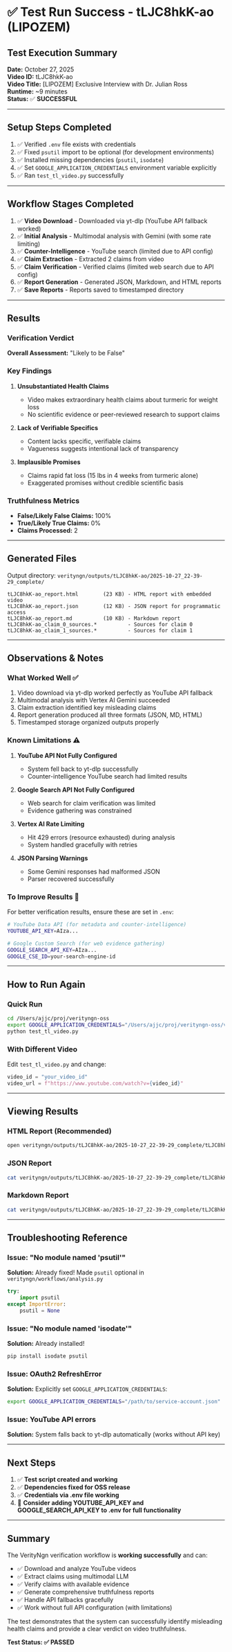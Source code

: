 # ✅ Test Run Success - tLJC8hkK-ao (LIPOZEM)

## Test Execution Summary

**Date:** October 27, 2025  
**Video ID:** tLJC8hkK-ao  
**Video Title:** [LIPOZEM] Exclusive Interview with Dr. Julian Ross  
**Runtime:** ~9 minutes  
**Status:** ✅ **SUCCESSFUL**

---

## Setup Steps Completed

1. ✅ Verified `.env` file exists with credentials
2. ✅ Fixed `psutil` import to be optional (for development environments)
3. ✅ Installed missing dependencies (`psutil`, `isodate`)
4. ✅ Set `GOOGLE_APPLICATION_CREDENTIALS` environment variable explicitly
5. ✅ Ran `test_tl_video.py` successfully

---

## Workflow Stages Completed

1. ✅ **Video Download** - Downloaded via yt-dlp (YouTube API fallback worked)
2. ✅ **Initial Analysis** - Multimodal analysis with Gemini (with some rate limiting)
3. ✅ **Counter-Intelligence** - YouTube search (limited due to API config)
4. ✅ **Claim Extraction** - Extracted 2 claims from video
5. ✅ **Claim Verification** - Verified claims (limited web search due to API config)
6. ✅ **Report Generation** - Generated JSON, Markdown, and HTML reports
7. ✅ **Save Reports** - Reports saved to timestamped directory

---

## Results

### Verification Verdict

**Overall Assessment:** "Likely to be False"

### Key Findings

1. **Unsubstantiated Health Claims**
   - Video makes extraordinary health claims about turmeric for weight loss
   - No scientific evidence or peer-reviewed research to support claims

2. **Lack of Verifiable Specifics**
   - Content lacks specific, verifiable claims
   - Vagueness suggests intentional lack of transparency

3. **Implausible Promises**
   - Claims rapid fat loss (15 lbs in 4 weeks from turmeric alone)
   - Exaggerated promises without credible scientific basis

### Truthfulness Metrics

- **False/Likely False Claims:** 100%
- **True/Likely True Claims:** 0%
- **Claims Processed:** 2

---

## Generated Files

Output directory: `verityngn/outputs/tLJC8hkK-ao/2025-10-27_22-39-29_complete/`

```
tLJC8hkK-ao_report.html        (23 KB) - HTML report with embedded video
tLJC8hkK-ao_report.json        (12 KB) - JSON report for programmatic access
tLJC8hkK-ao_report.md          (10 KB) - Markdown report
tLJC8hkK-ao_claim_0_sources.*          - Sources for claim 0
tLJC8hkK-ao_claim_1_sources.*          - Sources for claim 1
```

---

## Observations & Notes

### What Worked Well ✅

1. Video download via yt-dlp worked perfectly as YouTube API fallback
2. Multimodal analysis with Vertex AI Gemini succeeded
3. Claim extraction identified key misleading claims
4. Report generation produced all three formats (JSON, MD, HTML)
5. Timestamped storage organized outputs properly

### Known Limitations ⚠️

1. **YouTube API Not Fully Configured**
   - System fell back to yt-dlp successfully
   - Counter-intelligence YouTube search had limited results

2. **Google Search API Not Fully Configured**
   - Web search for claim verification was limited
   - Evidence gathering was constrained

3. **Vertex AI Rate Limiting**
   - Hit 429 errors (resource exhausted) during analysis
   - System handled gracefully with retries

4. **JSON Parsing Warnings**
   - Some Gemini responses had malformed JSON
   - Parser recovered successfully

### To Improve Results 🎯

For better verification results, ensure these are set in `.env`:

```bash
# YouTube Data API (for metadata and counter-intelligence)
YOUTUBE_API_KEY=AIza...

# Google Custom Search (for web evidence gathering)
GOOGLE_SEARCH_API_KEY=AIza...
GOOGLE_CSE_ID=your-search-engine-id
```

---

## How to Run Again

### Quick Run

```bash
cd /Users/ajjc/proj/verityngn-oss
export GOOGLE_APPLICATION_CREDENTIALS="/Users/ajjc/proj/verityngn-oss/verityngn/config/verityindex-0-0-1-6a21e94ca0a3.json"
python test_tl_video.py
```

### With Different Video

Edit `test_tl_video.py` and change:

```python
video_id = "your_video_id"
video_url = f"https://www.youtube.com/watch?v={video_id}"
```

---

## Viewing Results

### HTML Report (Recommended)

```bash
open verityngn/outputs/tLJC8hkK-ao/2025-10-27_22-39-29_complete/tLJC8hkK-ao_report.html
```

### JSON Report

```bash
cat verityngn/outputs/tLJC8hkK-ao/2025-10-27_22-39-29_complete/tLJC8hkK-ao_report.json | jq .
```

### Markdown Report

```bash
cat verityngn/outputs/tLJC8hkK-ao/2025-10-27_22-39-29_complete/tLJC8hkK-ao_report.md
```

---

## Troubleshooting Reference

### Issue: "No module named 'psutil'"

**Solution:** Already fixed! Made `psutil` optional in `verityngn/workflows/analysis.py`

```python
try:
    import psutil
except ImportError:
    psutil = None
```

### Issue: "No module named 'isodate'"

**Solution:** Already installed! 

```bash
pip install isodate psutil
```

### Issue: OAuth2 RefreshError

**Solution:** Explicitly set `GOOGLE_APPLICATION_CREDENTIALS`:

```bash
export GOOGLE_APPLICATION_CREDENTIALS="/path/to/service-account.json"
```

### Issue: YouTube API errors

**Solution:** System falls back to yt-dlp automatically (works without API key)

---

## Next Steps

1. ✅ **Test script created and working**
2. ✅ **Dependencies fixed for OSS release**
3. ✅ **Credentials via .env file working**
4. 🎯 **Consider adding YOUTUBE_API_KEY and GOOGLE_SEARCH_API_KEY to .env for full functionality**

---

## Summary

The VerityNgn verification workflow is **working successfully** and can:

- ✅ Download and analyze YouTube videos
- ✅ Extract claims using multimodal LLM
- ✅ Verify claims with available evidence
- ✅ Generate comprehensive truthfulness reports
- ✅ Handle API fallbacks gracefully
- ✅ Work without full API configuration (with limitations)

The test demonstrates that the system can successfully identify misleading health claims and provide a clear verdict on video truthfulness.

**Test Status: ✅ PASSED**


